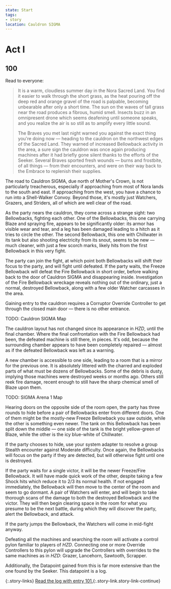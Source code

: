 ```yaml
---
state: Start
tags:
- story
location: Cauldron SIGMA
---
```


# Act I

## 100

Read to everyone:

> It is a warm, cloudless summer day in the Nora Sacred Land.
> You find it easier to walk through the short grass, as the heat pouring off the deep red and orange gravel of the road is palpable, becoming unbearable after only a short time.
> The sun on the waves of tall grass near the road produces a fibrous, humid smell.
> Insects buzz in an omnipresent drone which seems deafening until someone speaks, and you realize the air is so still as to amplify every little sound.
>
> The Braves you met last night warned you against the exact thing you're doing now — heading to the cauldron on the northwest edges of the Sacred Land.
> They warned of increased Bellowback activity in the area, a sure sign the cauldron was once again producing machines after it had briefly gone silent thanks to the efforts of the Seeker.
> Several Braves sported fresh wounds — burns and frostbite, of all things — from their encounters, and were on their way back to the Embrace to replenish their supplies.

The road to Cauldron SIGMA, due north of Mother's Crown, is not particularly treacherous, especially if approaching from most of Nora lands to the south and east.
If approaching from the west, you have a chance to run into a Shell-Walker Convoy.
Beyond those, it's mostly just Watchers, Grazers, and Striders, all of which are well clear of the road.

As the party nears the cauldron, they come across a strange sight: two Bellowbacks, fighting each other.
One of the Bellowbacks, this one carrying Blaze and spraying fire, appears to be significantly older: its armor has visible wear and tear, and a leg has been damaged leading to a hitch as it tries to circle the other.
The second Bellowback, this one with Chillwater in its tank but also shooting electricity from its snout, seems to be new — much cleaner, with just a few scorch marks, likely hits from the first Bellowback in this very fight.

The party can join the fight, at which point both Bellowbacks will shift their focus to the party, and will fight until defeated.
If the party waits, the Freeze Bellowback will defeat the Fire Bellowback in short order, before walking back to the door of Cauldron SIGMA and disappearing inside.
Investigation of the Fire Bellowback wreckage reveals nothing out of the ordinary, just a normal, destroyed Bellowback, along with a few older Watcher carcasses in the area.

Gaining entry to the cauldron requires a Corruptor Override Controller to get through the closed main door — there is no other entrance.

TODO: Cauldron SIGMA Map

The cauldron layout has not changed since its appearance in _HZD_, until the final chamber.
Where the final confrontation with the Fire Bellowback had been, the defeated machine is still there, in pieces.
It's odd, because the surrounding chamber appears to have been completely repaired — almost as if the defeated Bellowback was left as a warning.

A new chamber is accessible to one side, leading to a room that is a mirror for the previous one.
It is absolutely littered with the charred and exploded parts of what must be dozens of Bellowbacks.
Some of the debris is dusty, implying those machines were destroyed weeks or months ago.
Others still reek fire damage, recent enough to still have the sharp chemical smell of Blaze upon them.

TODO: SIGMA Arena 1 Map

Hearing doors on the opposite side of the room open, the party has three rounds to hide before a pair of Bellowbacks enter from different doors.
One of them might be the mostly-new Freeze Bellowback you saw outside, while the other is something even newer.
The tank on this Bellowback has been split down the middle — one side of the tank is the bright yellow-green of Blaze, while the other is the icy blue-white of Chillwater.

If the party chooses to hide, use your system adapter to resolve a group Stealth encounter against Moderate difficulty.
Once again, the Bellowbacks will focus on the party if they are detected, but will otherwise fight until one is destroyed.

If the party waits for a single victor, it will be the newer Freeze/Fire Bellowback.
It will have made quick work of the other, despite taking a few Shock hits which reduce it to 2/3 its normal health.
If not engaged immediately, the Bellowback will then move to the center of the room and seem to go dormant.
A pair of Watchers will enter, and will begin to take thorough scans of the damage to both the destroyed Bellowback and the victor.
They will then begin clearing space in the room for what you presume to be the next battle, during which they will discover the party, alert the Bellowback, and attack.

If the party jumps the Bellowback, the Watchers will come in mid-fight anyway.

Defeating all the machines and searching the room will activate a control pylon familiar to players of _HZD_.
Connecting one or more Override Controllers to this pylon will upgrade the Controllers with overrides to the same machines as in _HZD_: Grazer, Lancehorn, Sawtooth, Scrapper.

Additionally, the Datapoint gained from this is far more extensive than the one found by the Seeker.
This datapoint is a log.

{:.story-links}
[Read the log with entry 101.](101-sigma-log.md){:.story-link.story-link-continue}
